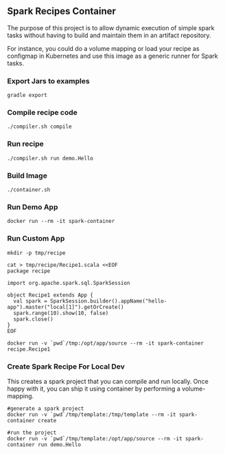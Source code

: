 ## Spark Recipes Container
The purpose of this project is to allow dynamic execution of simple spark tasks without having to build and maintain them in an artifact repository.

For instance, you could do a volume mapping or load your recipe as configmap in Kubernetes and use this image as a generic runner for Spark tasks.

### Export Jars to examples
```
gradle export
```

### Compile recipe code
```
./compiler.sh compile
```

### Run recipe
```
./compiler.sh run demo.Hello
```

### Build Image
```
./container.sh
```

### Run Demo App
```
docker run --rm -it spark-container
```

### Run Custom App
```
mkdir -p tmp/recipe

cat > tmp/recipe/Recipe1.scala <<EOF
package recipe

import org.apache.spark.sql.SparkSession

object Recipe1 extends App {
  val spark = SparkSession.builder().appName("hello-app").master("local[1]").getOrCreate()
  spark.range(10).show(10, false)
  spark.close()
}
EOF

docker run -v `pwd`/tmp:/opt/app/source --rm -it spark-container recipe.Recipe1
```

### Create Spark Recipe For Local Dev
This creates a spark project that you can compile and run locally. Once happy with it, you can ship it using container by performing a volume-mapping.
```
#generate a spark project
docker run -v `pwd`/tmp/template:/tmp/template --rm -it spark-container create

#run the project
docker run -v `pwd`/tmp/template:/opt/app/source --rm -it spark-container run demo.Hello
```

